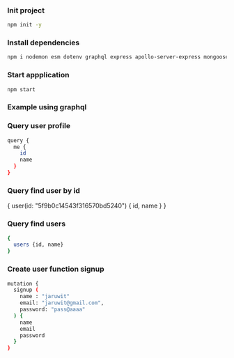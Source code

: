 ### Init project
```bash
npm init -y
```

### Install dependencies
```bash
npm i nodemon esm dotenv graphql express apollo-server-express mongoose
```

### Start appplication
```bash
npm start
```

### Example using graphql

### Query user profile
```bash
query {
  me {
    id
    name
  }
}
```

### Query find user by id
{
  user(id: "5f9b0c14543f316570bd5240") {
    id,
    name
  }
}

### Query find users
```bash
{
  users {id, name}
}
```

### Create user function signup
```bash
mutation {
  signup (
    name : "jaruwit" 
    email: "jaruwit@gmail.com",
    password: "pass@aaaa"
  ) {
    name 
    email
    password
  }
}
```
